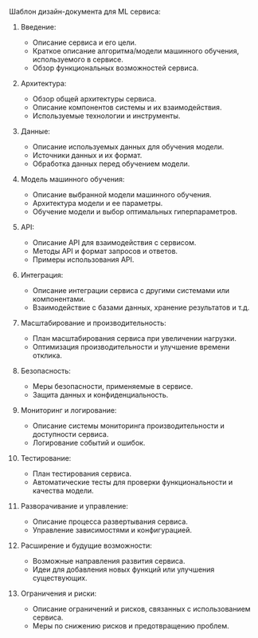 Шаблон дизайн-документа для ML сервиса:

1. Введение:
   - Описание сервиса и его цели.
   - Краткое описание алгоритма/модели машинного обучения, используемого в сервисе.
   - Обзор функциональных возможностей сервиса.

2. Архитектура:
   - Обзор общей архитектуры сервиса.
   - Описание компонентов системы и их взаимодействия.
   - Используемые технологии и инструменты.

3. Данные:
   - Описание используемых данных для обучения модели.
   - Источники данных и их формат.
   - Обработка данных перед обучением модели.

4. Модель машинного обучения:
   - Описание выбранной модели машинного обучения.
   - Архитектура модели и ее параметры.
   - Обучение модели и выбор оптимальных гиперпараметров.

5. API:
   - Описание API для взаимодействия с сервисом.
   - Методы API и формат запросов и ответов.
   - Примеры использования API.

6. Интеграция:
   - Описание интеграции сервиса с другими системами или компонентами.
   - Взаимодействие с базами данных, хранение результатов и т.д.

7. Масштабирование и производительность:
   - План масштабирования сервиса при увеличении нагрузки.
   - Оптимизация производительности и улучшение времени отклика.

8. Безопасность:
   - Меры безопасности, применяемые в сервисе.
   - Защита данных и конфиденциальность.

9. Мониторинг и логирование:
   - Описание системы мониторинга производительности и доступности сервиса.
   - Логирование событий и ошибок.

10. Тестирование:
    - План тестирования сервиса.
    - Автоматические тесты для проверки функциональности и качества модели.

11. Разворачивание и управление:
    - Описание процесса развертывания сервиса.
    - Управление зависимостями и конфигурацией.

12. Расширение и будущие возможности:
    - Возможные направления развития сервиса.
    - Идеи для добавления новых функций или улучшения существующих.

13. Ограничения и риски:
    - Описание ограничений и рисков, связанных с использованием сервиса.
    - Меры по снижению рисков и предотвращению проблем.